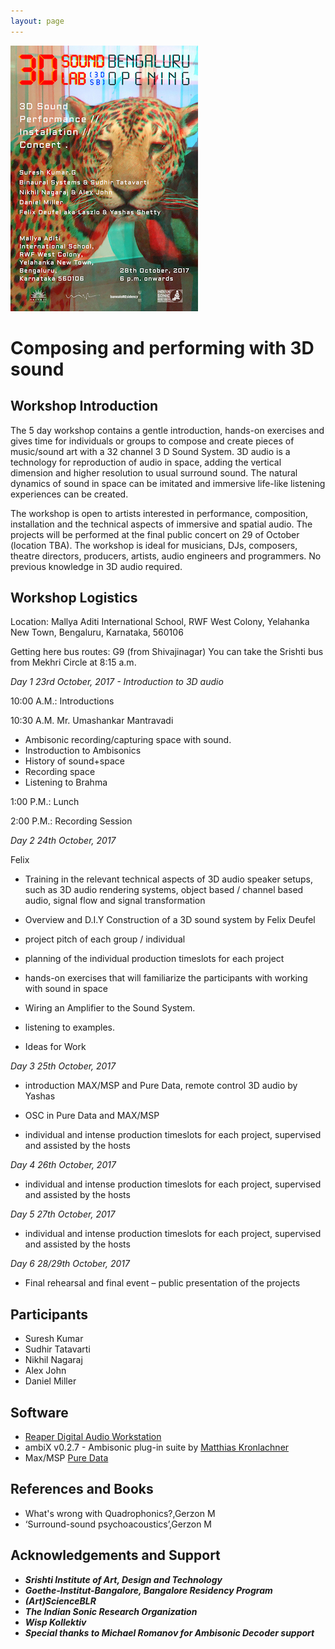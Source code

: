 ```yaml
---
layout: page
---
```


![3D Sound Workshop poster](/assets/img/poster3dsoundworkshop.jpg)

# Composing and performing with 3D sound

## Workshop Introduction

The 5 day workshop contains a gentle introduction, hands-on exercises and gives time for individuals or groups to compose and create pieces of music/sound art with a 32 channel 3 D Sound System. 3D audio is a technology for reproduction of audio in space, adding the vertical dimension and higher resolution to usual surround sound. The natural dynamics of sound in space can be imitated and immersive life-like listening experiences can be created.

The workshop is open to artists interested in performance, composition, installation and the technical aspects of immersive and spatial audio. The projects will be performed at the final public concert on 29 of October (location TBA). The workshop is ideal for musicians, DJs, composers, theatre directors, producers, artists, audio engineers and programmers. No previous knowledge in 3D audio required.

## Workshop Logistics

Location:
Mallya Aditi International School,
RWF West Colony,
Yelahanka New Town,
Bengaluru,
Karnataka, 560106

Getting here bus routes:
G9 (from Shivajinagar)
You can take the Srishti bus from Mekhri Circle at 8:15 a.m.

*Day 1 23rd October, 2017 - Introduction to 3D audio*

10:00 A.M.: Introductions

10:30 A.M.
Mr. Umashankar Mantravadi
- Ambisonic recording/capturing space with sound.
- Instroduction to Ambisonics
- History of sound+space
- Recording space
- Listening to Brahma

1:00 P.M.: Lunch

2:00 P.M.: Recording Session

*Day 2 24th October, 2017*

Felix
- Training in the relevant technical aspects of 3D audio speaker setups, such as 3D audio rendering systems, object based / channel based audio, signal flow and signal transformation

- Overview and D.I.Y Construction of a 3D sound system by Felix Deufel

- project pitch of each group / individual

- planning of the individual production timeslots for each project

- hands-on exercises that will familiarize the participants with working with sound in space

- Wiring an Amplifier to the Sound System.

- listening to examples.

- Ideas for Work

*Day 3 25th October, 2017*

- introduction MAX/MSP and Pure Data, remote control 3D audio by Yashas

- OSC in Pure Data and MAX/MSP

- individual and intense production timeslots for each project, supervised and assisted by the hosts


*Day 4 26th October, 2017*

- individual and intense production timeslots for each project, supervised and assisted by the hosts


*Day 5 27th October, 2017*

- individual and intense production timeslots for each project, supervised and assisted by the hosts

*Day 6 28/29th October, 2017*

- Final rehearsal and final event – public presentation of the projects

## Participants

- Suresh Kumar
- Sudhir Tatavarti
- Nikhil Nagaraj
- Alex John
- Daniel Miller

## Software

- [Reaper Digital Audio Workstation](https://www.reaper.fm/)
- ambiX v0.2.7 - Ambisonic plug-in suite by [Matthias Kronlachner](http://www.matthiaskronlachner.com/?p=2015)
- Max/MSP [Pure Data](https://puredata.info/downloads)

## References and Books

- What's wrong with Quadrophonics?,Gerzon M
- ‘Surround-sound psychoacoustics’,Gerzon M

## Acknowledgements and Support

- __*Srishti Institute of Art, Design and Technology*__
- __*Goethe-Institut-Bangalore, Bangalore Residency Program*__
- __*(Art)ScienceBLR*__
- __*The Indian Sonic Research Organization*__
- __*Wisp Kollektiv*__
- __*Special thanks to Michael Romanov for Ambisonic Decoder support*__

